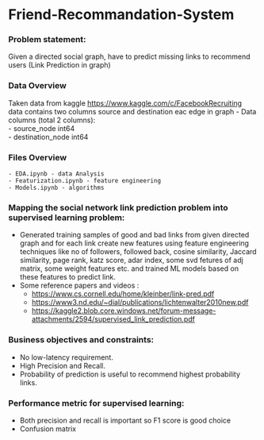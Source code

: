 # Friend-Recommandation-System

### Problem statement: 
Given a directed social graph, have to predict missing links to recommend users (Link Prediction in graph)

### Data Overview
Taken data from kaggle https://www.kaggle.com/c/FacebookRecruiting  
data contains two columns source and destination eac edge in graph 
    - Data columns (total 2 columns):  
    - source_node         int64  
    - destination_node    int64  

### Files Overview
    - EDA.ipynb - data Analysis
    - Featurization.ipynb - feature engineering
    - Models.ipynb - algorithms 

### Mapping the social network link prediction problem into supervised learning problem:
- Generated training samples of good and bad links from given directed graph and for each link create new features using feature engineering techniques like no of followers, followed back, cosine similarity, Jaccard similarity, page rank, katz score, adar index, some svd fetures of adj matrix, some weight features etc. and trained ML models based on these features to predict link. 
- Some reference papers and videos :  
    - https://www.cs.cornell.edu/home/kleinber/link-pred.pdf
    - https://www3.nd.edu/~dial/publications/lichtenwalter2010new.pdf
    - https://kaggle2.blob.core.windows.net/forum-message-attachments/2594/supervised_link_prediction.pdf

### Business objectives and constraints:  
- No low-latency requirement.
- High Precision and Recall. 
- Probability of prediction is useful to recommend highest probability links.

### Performance metric for supervised learning:  
- Both precision and recall is important so F1 score is good choice
- Confusion matrix
